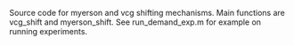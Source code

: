 Source code for myerson and vcg shifting mechanisms. Main functions are vcg_shift and myerson_shift. See run_demand_exp.m for example on running experiments. 
